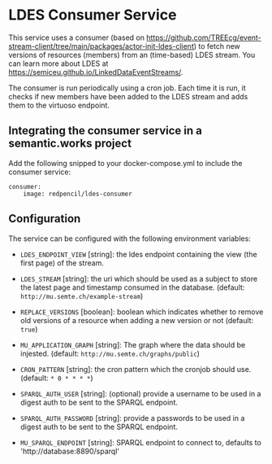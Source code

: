 # LDES Consumer Service

This service uses a consumer (based on https://github.com/TREEcg/event-stream-client/tree/main/packages/actor-init-ldes-client) to fetch new versions of resources (members) from an (time-based) LDES stream.
You can learn more about LDES at https://semiceu.github.io/LinkedDataEventStreams/.

The consumer is run periodically using a cron job. Each time it is run, it checks if new members have been added to the LDES stream and adds them to the virtuoso endpoint.

## Integrating the consumer service in a semantic.works project

Add the following snipped to your docker-compose.yml to include the consumer service:

```
consumer:
    image: redpencil/ldes-consumer
```


## Configuration

The service can be configured with the following environment variables:

-   `LDES_ENDPOINT_VIEW` [string]: the ldes endpoint containing the view (the first page) of the stream.

-   `LDES_STREAM` [string]: the uri which should be used as a subject to store the latest page and timestamp consumed in the database. (default: `http://mu.semte.ch/example-stream`)

-   `REPLACE_VERSIONS` [boolean]: boolean which indicates whether to remove old versions of a resource when adding a new version or not (default: `true`)

-   `MU_APPLICATION_GRAPH` [string]: The graph where the data should be injested. (default: `http://mu.semte.ch/graphs/public`)

-   `CRON_PATTERN` [string]: the cron pattern which the cronjob should use. (default: `* 0 * * * *`)
-   `SPARQL_AUTH_USER` [string]: (optional) provide a username to be used in a digest auth to be sent to the SPARQL endpoint.
-   `SPARQL_AUTH_PASSWORD` [string]: provide a passwords to be used in a digest auth to be sent to the SPARQL endpoint.

-  `MU_SPARQL_ENDPOINT` [string]: SPARQL endpoint to connect to, defaults to 'http://database:8890/sparql'
